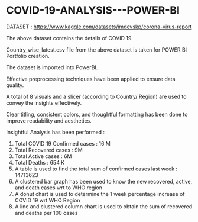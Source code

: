 # COVID-19-ANALYSIS---POWER-BI

DATASET :
https://www.kaggle.com/datasets/imdevskp/corona-virus-report

The above dataset contains the details of COVID 19.

Country_wise_latest.csv file from the above dataset is taken for POWER BI Portfolio creation.

The dataset is imported into PowerBI.

Effective preprocessing techniques have been applied to ensure data quality.

A total of 8 visuals and a slicer (according to Country/ Region) are used to convey the insights effectively.

Clear titling, consistent colors, and thoughtful formatting has been done to improve readability and aesthetics.

Insightful Analysis has been performed :
1) Total COVID 19 Confirmed cases : 16 M
2) Total Recovered cases : 9M
3) Total Active cases : 6M
4) Total Deaths : 654 K
5) A table is used to find the total sum of confirmed cases last week : 14713623
6) A clustered bar graph has been used to know the new recovered, active, and death cases wrt to WHO region
7) A donut chart is used to determine the 1 week percentage increase of COVID 19 wrt WHO Region
8) A line and clustered column chart is used to obtain the sum of recovered and deaths per 100 cases


